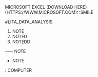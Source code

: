 MICROSOFT EXCEL (DOWNLOAD HERE)(HTTPS://WWW.MICROSOFT.COM):
:SMILE

#LITA_DATA_ANALYSIS

1. NOTE
2. NOTED
3. NOTEDD

---- NOTE
-  NOTE

: COMPUTER
